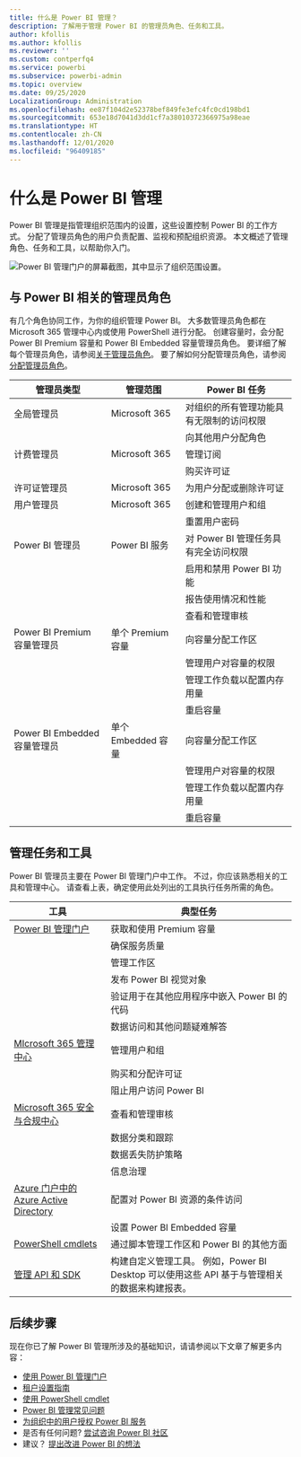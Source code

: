 ```yaml
---
title: 什么是 Power BI 管理？
description: 了解用于管理 Power BI 的管理员角色、任务和工具。
author: kfollis
ms.author: kfollis
ms.reviewer: ''
ms.custom: contperfq4
ms.service: powerbi
ms.subservice: powerbi-admin
ms.topic: overview
ms.date: 09/25/2020
LocalizationGroup: Administration
ms.openlocfilehash: ee87f104d2e52378bef849fe3efc4fc0cd198bd1
ms.sourcegitcommit: 653e18d7041d3dd1cf7a38010372366975a98eae
ms.translationtype: HT
ms.contentlocale: zh-CN
ms.lasthandoff: 12/01/2020
ms.locfileid: "96409185"
---
```

# <a name="what-is-power-bi-administration"></a>什么是 Power BI 管理

Power BI 管理是指管理组织范围内的设置，这些设置控制 Power BI 的工作方式。 分配了管理员角色的用户负责配置、监视和预配组织资源。 本文概述了管理角色、任务和工具，以帮助你入门。

![Power BI 管理门户的屏幕截图，其中显示了组织范围设置。](media/service-admin-administering-power-bi-in-your-organization/admin-portal.png)

## <a name="administrator-roles-related-to-power-bi"></a>与 Power BI 相关的管理员角色

有几个角色协同工作，为你的组织管理 Power BI。 大多数管理员角色都在 Microsoft 365 管理中心内或使用 PowerShell 进行分配。 创建容量时，会分配 Power BI Premium 容量和 Power BI Embedded 容量管理员角色。 要详细了解每个管理员角色，请参阅[关于管理员角色](/microsoft-365/admin/add-users/about-admin-roles)。 要了解如何分配管理员角色，请参阅[分配管理员角色](/microsoft-365/admin/add-users/assign-admin-roles)。

| **管理员类型** | **管理范围** | **Power BI 任务** |
| --- | --- | --- |
| 全局管理员 | Microsoft 365 | 对组织的所有管理功能具有无限制的访问权限 |
| | | 向其他用户分配角色 |
| 计费管理员 | Microsoft 365 | 管理订阅 |
| | | 购买许可证 |
| 许可证管理员 | Microsoft 365 | 为用户分配或删除许可证 |
| 用户管理员 | Microsoft 365 | 创建和管理用户和组 |
| | | 重置用户密码 |
| Power BI 管理员 | Power BI 服务 | 对 Power BI 管理任务具有完全访问权限|
| | | 启用和禁用 Power BI 功能 |
| | | 报告使用情况和性能 |
| | | 查看和管理审核 |
| Power BI Premium 容量管理员 | 单个 Premium 容量 | 向容量分配工作区|
| | | 管理用户对容量的权限 |
| | | 管理工作负载以配置内存用量 |
| | | 重启容量 |
| Power BI Embedded 容量管理员 | 单个 Embedded 容量 | 向容量分配工作区|
| | | 管理用户对容量的权限 |
| | | 管理工作负载以配置内存用量 |
| | | 重启容量 |

## <a name="administrative-tasks-and-tools"></a>管理任务和工具

Power BI 管理员主要在 Power BI 管理门户中工作。 不过，你应该熟悉相关的工具和管理中心。 请查看上表，确定使用此处列出的工具执行任务所需的角色。

| **工具** | **典型任务** |
| --- | --- |
| [Power BI 管理门户](https://app.powerbi.com/admin-portal) | 获取和使用 Premium 容量 |
| | 确保服务质量 |
| | 管理工作区 |
| | 发布 Power BI 视觉对象 |
| | 验证用于在其他应用程序中嵌入 Power BI 的代码 |
| | 数据访问和其他问题疑难解答 |
| [MIcrosoft 365 管理中心](https://admin.microsoft.com) | 管理用户和组 |
| | 购买和分配许可证 |
| | 阻止用户访问 Power BI |
| [Microsoft 365 安全与合规中心](https://protection.office.com) | 查看和管理审核 |
| | 数据分类和跟踪 |
| | 数据丢失防护策略 |
| | 信息治理 |
| [Azure 门户中的 Azure Active Directory](https://aad.portal.azure.com) | 配置对 Power BI 资源的条件访问 |
| | 设置 Power BI Embedded 容量 |
| [PowerShell cmdlets](/powershell/power-bi/overview) | 通过脚本管理工作区和 Power BI 的其他方面 |
| [管理 API 和 SDK](service-admin-reference.md) | 构建自定义管理工具。 例如，Power BI Desktop 可以使用这些 API 基于与管理相关的数据来构建报表。 |

## <a name="next-steps"></a>后续步骤

现在你已了解 Power BI 管理所涉及的基础知识，请请参阅以下文章了解更多内容：

- [使用 Power BI 管理门户](service-admin-portal.md)
- [租户设置指南](../guidance/admin-tenant-settings.md)
- [使用 PowerShell cmdlet](/powershell/power-bi/overview)
- [Power BI 管理常见问题](service-admin-faq.md)
- [为组织中的用户授权 Power BI 服务](service-admin-licensing-organization.md)
- 是否有任何问题? [尝试咨询 Power BI 社区](https://community.powerbi.com/)
- 建议？ [提出改进 Power BI 的想法](https://ideas.powerbi.com/)